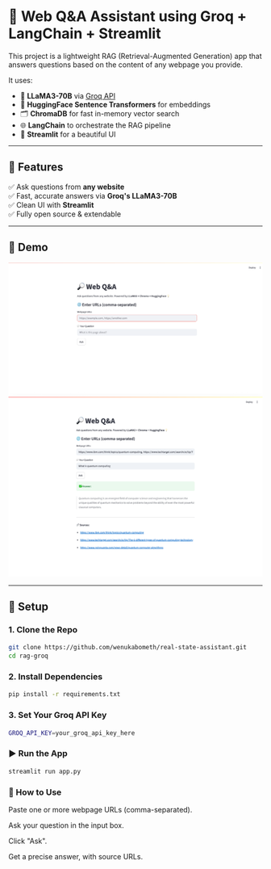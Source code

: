 # 🔎 Web Q&A Assistant using Groq + LangChain + Streamlit

This project is a lightweight RAG (Retrieval-Augmented Generation) app that answers questions based on the content of any webpage you provide.

It uses:

- 🧠 **LLaMA3-70B** via [Groq API](https://console.groq.com/)
- 🧬 **HuggingFace Sentence Transformers** for embeddings
- 🗂️ **ChromaDB** for fast in-memory vector search
- 🌐 **LangChain** to orchestrate the RAG pipeline
- 🎨 **Streamlit** for a beautiful UI

---

## 🚀 Features

✅ Ask questions from **any website**  
✅ Fast, accurate answers via **Groq's LLaMA3-70B**  
✅ Clean UI with **Streamlit**  
✅ Fully open source & extendable

---

## 📸 Demo

![Initial UI](./assets/initial_ui.png)
![Initial UI](./assets/ui_after_generating_answers.png)

---

## 🔧 Setup

### 1. Clone the Repo

```bash
git clone https://github.com/wenukabometh/real-state-assistant.git
cd rag-groq
```

### 2. Install Dependencies

```bash
pip install -r requirements.txt
```

### 3. Set Your Groq API Key

```bash
GROQ_API_KEY=your_groq_api_key_here

```

### ▶️ Run the App

```bash
streamlit run app.py

```

### 📝 How to Use

Paste one or more webpage URLs (comma-separated).

Ask your question in the input box.

Click "Ask".

Get a precise answer, with source URLs.
